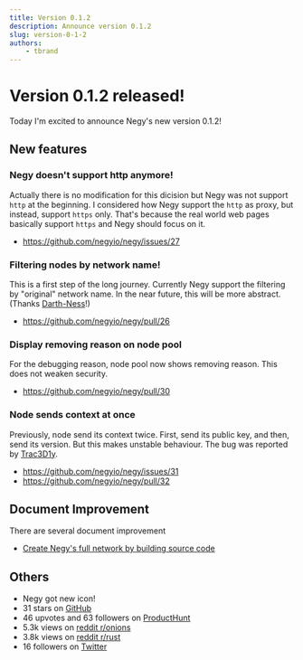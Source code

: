 ```yaml
---
title: Version 0.1.2
description: Announce version 0.1.2
slug: version-0-1-2
authors:
    - tbrand
---
```


# Version 0.1.2 released!

Today I'm excited to announce Negy's new version 0.1.2!

<!-- truncate -->

## New features

### Negy doesn't support http anymore!

Actually there is no modification for this dicision but Negy was not support `http` at the beginning. I considered how Negy support the `http` as proxy, but instead, support `https` only. That's because the real world web pages basically support `https` and Negy should focus on it.
- https://github.com/negyio/negy/issues/27

### Filtering nodes by network name!

This is a first step of the long journey. Currently Negy support the filtering by "original" network name. In the near future, this will be more abstract. (Thanks [Darth-Ness](https://github.com/Darth-Ness)!)
- https://github.com/negyio/negy/pull/26

### Display removing reason on node pool

For the debugging reason, node pool now shows removing reason. This does not weaken security.
- https://github.com/negyio/negy/pull/30

### Node sends context at once

Previously, node send its context twice. First, send its public key, and then, send its version. But this makes unstable behaviour. The bug was reported by [Trac3D1y](https://github.com/I2rys).
- https://github.com/negyio/negy/issues/31
- https://github.com/negyio/negy/pull/32

## Document Improvement

There are several document improvement
- [Create Negy's full network by building source code](https://negy.io/docs/contribution/development_contribution/#by-building-source-code)

## Others
- Negy got new icon!
- 31 stars on [GitHub](https://github.com/negyio/negy)
- 46 upvotes and 63 followers on [ProductHunt](https://www.producthunt.com/posts/negy)
- 5.3k views on [reddit r/onions](https://www.reddit.com/r/onions/comments/y9o0ic/negy_im_building_a_proxy_that_conceals_your/)
- 3.8k views on [reddit r/rust](https://www.reddit.com/r/rust/comments/yccpoi/negy_next_generation_anonymous_internet/)
- 16 followers on [Twitter](https://twitter.com/negyio)


